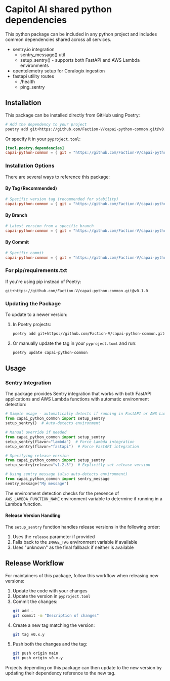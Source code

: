 # Capitol AI shared python dependencies

This python package can be included in any python project and includes common
dependencies shared across all services.

- sentry.io integration
  - sentry_message() util
  - setup_sentry() - supports both FastAPI and AWS Lambda environments
- opentelemetry setup for Coralogix ingestion
- fastapi utility routes
  - /health
  - ping_sentry

## Installation

This package can be installed directly from GitHub using Poetry:

```bash
# Add the dependency to your project
poetry add git+https://github.com/Faction-V/capai-python-common.git@v0.1.0
```

Or specify it in your `pyproject.toml`:

```toml
[tool.poetry.dependencies]
capai-python-common = { git = "https://github.com/Faction-V/capai-python-common.git", tag = "v0.1.0" }
```

### Installation Options

There are several ways to reference this package:

#### By Tag (Recommended)
```toml
# Specific version tag (recommended for stability)
capai-python-common = { git = "https://github.com/Faction-V/capai-python-common.git", tag = "v0.1.0" }
```

#### By Branch
```toml
# Latest version from a specific branch
capai-python-common = { git = "https://github.com/Faction-V/capai-python-common.git", branch = "main" }
```

#### By Commit
```toml
# Specific commit
capai-python-common = { git = "https://github.com/Faction-V/capai-python-common.git", rev = "commit-hash" }
```

### For pip/requirements.txt

If you're using pip instead of Poetry:

```
git+https://github.com/Faction-V/capai-python-common.git@v0.1.0
```

### Updating the Package

To update to a newer version:

1. In Poetry projects:
   ```bash
   poetry add git+https://github.com/Faction-V/capai-python-common.git@v0.2.0
   ```
   
2. Or manually update the tag in your `pyproject.toml` and run:
   ```bash
   poetry update capai-python-common
   ```

## Usage

### Sentry Integration

The package provides Sentry integration that works with both FastAPI applications and AWS Lambda functions with automatic environment detection:

```python
# Simple usage - automatically detects if running in FastAPI or AWS Lambda
from capai_python_common import setup_sentry
setup_sentry()  # Auto-detects environment

# Manual override if needed
from capai_python_common import setup_sentry
setup_sentry(flavor="lambda")  # Force Lambda integration
setup_sentry(flavor="fastapi")  # Force FastAPI integration

# Specifying release version
from capai_python_common import setup_sentry
setup_sentry(release="v1.2.3")  # Explicitly set release version

# Using sentry_message (also auto-detects environment)
from capai_python_common import sentry_message
sentry_message("My message")
```

The environment detection checks for the presence of `AWS_LAMBDA_FUNCTION_NAME` environment variable to determine if running in a Lambda function.

#### Release Version Handling

The `setup_sentry` function handles release versions in the following order:
1. Uses the `release` parameter if provided
2. Falls back to the `IMAGE_TAG` environment variable if available
3. Uses "unknown" as the final fallback if neither is available

## Release Workflow

For maintainers of this package, follow this workflow when releasing new versions:

1. Update the code with your changes
2. Update the version in `pyproject.toml`
3. Commit the changes:
   ```bash
   git add .
   git commit -m "Description of changes"
   ```
4. Create a new tag matching the version:
   ```bash
   git tag v0.x.y
   ```
5. Push both the changes and the tag:
   ```bash
   git push origin main
   git push origin v0.x.y
   ```

Projects depending on this package can then update to the new version by updating their dependency reference to the new tag.